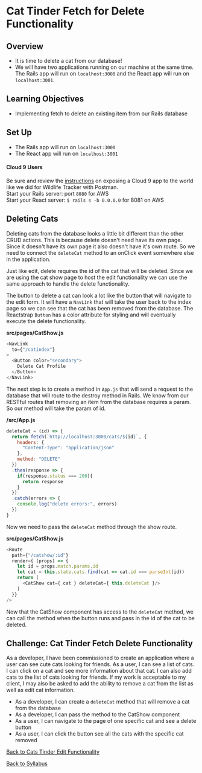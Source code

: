 # Cat Tinder Fetch for Delete Functionality

## Overview
- It is time to delete a cat from our database!
- We will have two applications running on our machine at the same time. The Rails app will run on `localhost:3000` and the React app will run on `localhost:3001`.

## Learning Objectives
- Implementing fetch to delete an existing item from our Rails database

## Set Up
- The Rails app will run on `localhost:3000`
- The React app will run on `localhost:3001`

#### Cloud 9 Users
Be sure and review the [instructions](../../Rails-C&V/postman.md) on exposing a Cloud 9 app to the world like we did for Wildlife Tracker with Postman.  
Start your Rails server: port `8080` for AWS  
Start your React server: `$ rails s -b 0.0.0.0` for 8081 on AWS

## Deleting Cats
Deleting cats from the database looks a little bit different than the other CRUD actions. This is because delete doesn't need have its own page. Since it doesn't have its own page it also doesn't have it's own route. So we need to connect the `deleteCat` method to an onClick event somewhere else in the application.

Just like edit, delete requires the id of the cat that will be deleted. Since we are using the cat show page to host the edit functionality we can use the same approach to handle the delete functionality.

The button to delete a cat can look a lot like the button that will navigate to the edit form. It will have a `NavLink` that will take the user back to the index page so we can see that the cat has been removed from the database. The Reactstrap `Button` has a color attribute for styling and will eventually execute the delete functionality.

**src/pages/CatShow.js**
```javascript
<NavLink
  to={"/catindex"}
>
  <Button color="secondary">
    Delete Cat Profile
  </Button>
</NavLink>
```

The next step is to create a method in `App.js` that will send a request to the database that will route to the destroy method in Rails. We know from our RESTful routes that removing an item from the database requires a param. So our method will take the param of id.

**/src/App.js**
```javascript
deleteCat = (id) => {
  return fetch(`http://localhost:3000/cats/${id}`, {
    headers: {
      "Content-Type": "application/json"
    },
    method: "DELETE"
  })
  .then(response => {
    if(response.status === 200){
      return response
    }
  })
  .catch(errors => {
    console.log("delete errors:", errors)
  })
}
```

Now we need to pass the `deleteCat` method through the show route.

**src/pages/CatShow.js**
```javascript
<Route
  path={"/catshow/:id"}
  render={ (props) => {
    let id = props.match.params.id
    let cat = this.state.cats.find(cat => cat.id === parseInt(id))
    return (
      <CatShow cat={ cat } deleteCat={ this.deleteCat }/>
    )
  }}
/>
```

Now that the CatShow component has access to the `deleteCat` method, we can call the method when the button runs and pass in the id of the cat to be deleted.


## Challenge: Cat Tinder Fetch Delete Functionality
As a developer, I have been commissioned to create an application where a user can see cute cats looking for friends. As a user, I can see a list of cats. I can click on a cat and see more information about that cat. I can also add cats to the list of cats looking for friends. If my work is acceptable to my client, I may also be asked to add the ability to remove a cat from the list as well as edit cat information.

- As a developer, I can create a `deleteCat` method that will remove a cat from the database
- As a developer, I can pass the method to the CatShow component
- As a user, I can navigate to the page of one specific cat and see a delete button
- As a user, I can click the button see all the cats with the specific cat removed

[ Back to Cats Tinder Edit Functionality ](./cat-edit.md)

[ Back to Syllabus ](../../README.md#bringing-it-together!)
